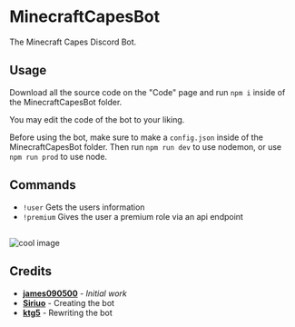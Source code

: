 
# MinecraftCapesBot

The Minecraft Capes Discord Bot.

## Usage

Download all the source code on the "Code" page and run `npm i` inside of the MinecraftCapesBot folder.

You may edit the code of the bot to your liking.

Before using the bot, make sure to make a `config.json` inside of the MinecraftCapesBot folder. Then run `npm run dev` to use nodemon, or use `npm run prod` to use node.

## Commands
- `!user` Gets the users information
- `!premium` Gives the user a premium role via an api endpoint
##


![cool image](https://cdn.discordapp.com/attachments/433816025343983618/717421281149976716/Screen_Shot_2020-06-02_at_9.55.59_AM.png)


## Credits
*  **[james090500](https://github.com/james090500)** - *Initial work*
*  **[Siriuo](https://github.com/Siriuo)** - Creating the bot
* **[ktg5](https://github.com/ktg5)** - Rewriting the bot